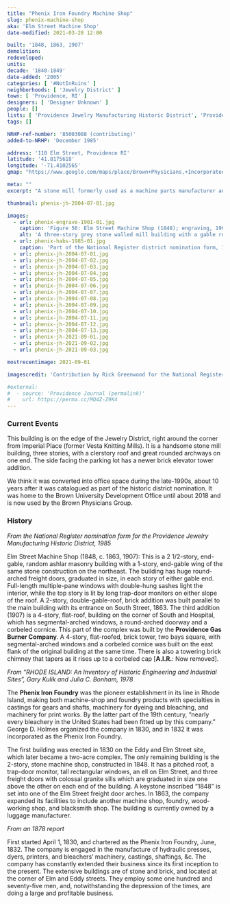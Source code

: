```yaml
---
title: "Phenix Iron Foundry Machine Shop"
slug: phenix-machine-shop
aka: 'Elm Street Machine Shop'
date-modified: 2021-03-28 12:00

built: '1848, 1863, 1907'
demolition: 
redeveloped: 
units:
decade: '1840-1849'
date-added: '2005'
categories: [ '#NotInRuins' ]
neighborhoods: [ 'Jewelry District' ]
town: [ 'Providence, RI' ]
designers: [ 'Designer Unknown' ]
people: []
lists: [ 'Providence Jewelry Manufacturing Historic District', 'Providence Industrial Sites 1981', 'Inventory of Historic Engineering & Industrial Sites 1978', 'National Register of Historic Places' ]
tags: []

NRHP-ref-number: '85003088 (contributing)'
added-to-NRHP: 'December 1985'

address: '110 Elm Street, Providence RI'
latitude: '41.8175618'
longitude: '-71.4102565'
gmap: "https://www.google.com/maps/place/Brown+Physicians,+Incorporated/@41.8175618,-71.4102565,17z/data=!3m1!5s0x89e4456ac863afcf:0xdd8a5765b540bd98!4m12!1m6!3m5!1s0x89e44ff3e5b6b977:0xa7fe4cb8f782155f!2sBrown+Medicine!8m2!3d41.8189235!4d-71.4102199!3m4!1s0x0:0x94eae407f9296cb7!8m2!3d41.8166111!4d-71.4111214"

meta: ""
excerpt: "A stone mill formerly used as a machine parts manufacturer and now commercial office space"

thumbnail: phenix-jh-2004-07-01.jpg

images:
  - url: phenix-engrave-1901-01.jpg
    caption: 'Figure 56: Elm Street Machine Shop (1848); engraving, 1901. Distinctive features are the huge, arched, freight doors; random- ashlar walls; and eyebrow monitor set in a gable roof — From Providence Industrial Sites, Statewide Historical Preservation Report P-P-6, 1981'
    alt: 'A three-story grey stone walled mill building with a gable roof, clerstory monitor along the roof line, and red-brick stair tower on one end. Three huge round-head loading bays are located on each end.'
  - url: phenix-habs-1985-01.jpg
    caption: 'Part of the National Register district nomination form, 1985 — Photo by Richard Greenwood'
  - url: phenix-jh-2004-07-01.jpg
  - url: phenix-jh-2004-07-02.jpg
  - url: phenix-jh-2004-07-03.jpg
  - url: phenix-jh-2004-07-04.jpg
  - url: phenix-jh-2004-07-05.jpg
  - url: phenix-jh-2004-07-06.jpg
  - url: phenix-jh-2004-07-07.jpg
  - url: phenix-jh-2004-07-08.jpg
  - url: phenix-jh-2004-07-09.jpg
  - url: phenix-jh-2004-07-10.jpg
  - url: phenix-jh-2004-07-11.jpg
  - url: phenix-jh-2004-07-12.jpg
  - url: phenix-jh-2004-07-13.jpg
  - url: phenix-jh-2021-09-01.jpg
  - url: phenix-jh-2021-09-02.jpg
  - url: phenix-jh-2021-09-03.jpg

mostrecentimage: 2021-09-01

imagescredit: 'Contribution by Rick Greenwood for the National Register Form'

#external:
#  - source: 'Providence Journal (permalink)'
#    url: https://perma.cc/MQ4Z-Z9K4
---
```


### Current Events

This building is on the edge of the Jewelry District, right around the corner from Imperial Place (former Vesta Knitting Mills). It is a handsome stone mill building, three stories, with a clerstory roof and great rounded archways on one end. The side facing the parking lot has a newer brick elevator tower addition.

We think it was converted into office space during the late-1990s, about 10 years after it was catalogued as part of the historic district nomination. It was home to the Brown University Development Office until about 2018 and is now used by the Brown Physicians Group.


### History

_From the National Register nomination form for the Providence Jewelry Manufacturing Historic District, 1985_

Elm Street Machine Shop (1848, c. 1863, 1907): This is a 2 1/2-story, end-gable, random ashlar masonry building with a 1-story, end-gable wing of the same stone construction on the northeast. The building has huge round-arched freight doors, graduated in size, in each story of either gable end. Full-length multiple-pane windows with double-hung sashes light the interior, while the top story is lit by long trap-door monitors on either slope of the roof. A 2-story, double-gable-roof, brick addition was built parallel to the main building with its entrance on South Street, 1863. The third addition (1907) is a 4-story, flat-roof, building on the corner of South and Hospital, which has segmental-arched windows, a round-arched doorway and a corbeled cornice. This part of the complex was built by the **Providence Gas Burner Company**. A 4-story, flat-roofed, brick tower, two bays square, with segmental-arched windows and a corbeled cornice was built on the east flank of the original building at the same time. There is also a towering brick chimney that tapers as it rises up to a corbeled cap [**A.I.R.**: Now removed].

_From “RHODE ISLAND: An Inventory of Historic Engineering and Industrial Sites”, Gary Kulik and Julia C. Bonham, 1978_

The **Phenix Iron Foundry** was the pioneer establishment in its line in Rhode Island, making both machine-shop and foundry products with specialties in castings for gears and shafts, machinery for dyeing and bleaching, and machinery for print works. By the latter part of the 19th century, “nearly every bleachery in the United States had been fitted up by this company.” George D. Holmes organized the company in 1830, and in 1832 it was incorporated as the Phenix Iron Foundry.

The first building was erected in 1830 on the Eddy and Elm Street site, which later became a two-acre complex. The only remaining building is the 2-story, stone machine shop, constructed in 1848. It has a pitched roof, a trap-door monitor, tall rectangular windows, an ell on Elm Street, and three freight doors with colossal granite sills which are graduated in size one above the other on each end of the building. A keystone inscribed “1848” is set into one of the Elm Street freight door arches. In 1863, the company expanded its facilities to include another machine shop, foundry, wood-working shop, and blacksmith shop. The building is currently owned by a luggage manufacturer.

_From an 1878 report_

First started April 1, 1830, and chartered as the Phenix Iron Foundry, June, 1832. The company is engaged in the manufacture of hydraulic presses, dyers, printers, and bleachers’ machinery, castings, shaftings, &c. The company has constantly extended their business since its first inception to the present. The extensive buildings are of stone and brick, and located at the corner of Elm and Eddy streets. They employ some one hundred and seventy-five men, and, notwithstanding the depression of the times, are doing a large and profitable business.
